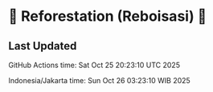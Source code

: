 
# 🌳 Reforestation (Reboisasi) 🌲

## Last Updated

GitHub Actions time: Sat Oct 25 20:23:10 UTC 2025

Indonesia/Jakarta time: Sun Oct 26 03:23:10 WIB 2025
